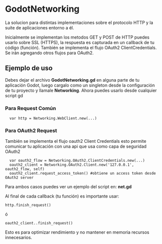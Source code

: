 # GodotNetworking
La solucion para distintas implementaciones sobre el protocolo HTTP y la suite de aplicaciones entorno a él.

Inicialmente se implementan los metodos GET y POST de HTTP puedes usarlo sobre SSL (HTTPS), la respuesta es capturada en un
callback de tu código (función).
También se implementa el flujo OAuth2 ClientCredentials. Se irán agregando otros flujos para OAuth2.

## Ejemplo de uso

Debes dejar el archivo **GodotNetworking.gd** en alguna parte de tu aplicación Godot,
luego cargalo como un singleton desde la configuración de tu proyecto y llamale **Networking**.
Ahora puedes usarlo desde cualquier script gd

### Para Request Común

```
  var http = Networking.WebClient.new(...)
```

### Para OAuth2 Request

También se implementa el flujo oauth2 Client Credentials
esto permite comunicar tu aplicación con una api que usa como capa de seguridad OAuth2

```
  var oauth2_flow = Networking.OAuth2.ClientCredentials.new(...)
  oauth2_client = Networking.OAuth2.Client.new('127.0.0.1', oauth2_flow, self)
  oauth2_client.request_access_token() #obtiene un access token desde OAuth2 server
```

Para ambos casos puedes ver un ejemplo del script en: **net.gd**

Al final de cada callback (tu función) es importante usar:
```
http.finish_request()
```
ó
```
oauth2_client..finish_request()
```

Esto es para optimizar rendimiento y no mantener en memoria recursos innecesarios.
